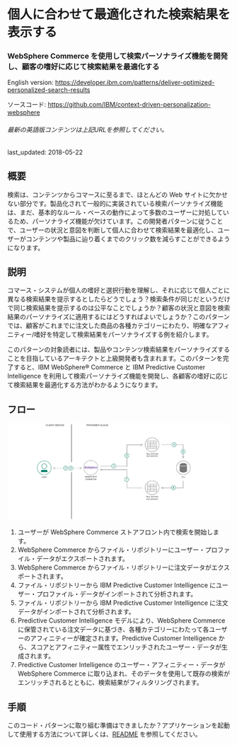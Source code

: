 # 個人に合わせて最適化された検索結果を表示する

### WebSphere Commerce を使用して検索パーソナライズ機能を開発し、顧客の嗜好に応じて検索結果を最適化する

English version: https://developer.ibm.com/patterns/deliver-optimized-personalized-search-results
  
ソースコード: https://github.com/IBM/context-driven-personalization-websphere

###### 最新の英語版コンテンツは上記URLを参照してください。
last_updated: 2018-05-22

 ## 概要

検索は、コンテンツからコマースに至るまで、ほとんどの Web サイトに欠かせない部分です。製品化されて一般的に実装されている検索パーソナライズ機能は、まだ、基本的なルール・ベースの動作によって多数のユーザーに対処しているため、パーソナライズ機能が欠けています。この開発者パターンに従うことで、ユーザーの状況と意図を判断して個人に合わせて検索結果を最適化し、ユーザーがコンテンツや製品に辿り着くまでのクリック数を減らすことができるようになります。

## 説明

コマース・システムが個人の嗜好と選択行動を理解し、それに応じて個人ごとに異なる検索結果を提示するとしたらどうでしょう？検索条件が同じだというだけで同じ検索結果を提示するのは公平なことでしょうか？顧客の状況と意図を検索結果のパーソナライズに適用するにはどうすればよいでしょうか？このパターンでは、顧客がこれまでに注文した商品の各種カテゴリーにわたり、明確なアフィニティー/嗜好を特定して検索結果をパーソナライズする例を紹介します。

このパターンの対象読者には、製品やコンテンツ検索結果をパーソナライズすることを目指しているアーキテクトと上級開発者も含まれます。このパターンを完了すると、IBM WebSphere&reg; Commerce と IBM Predictive Customer Intelligence を利用して検索パーソナライズ機能を開発し、各顧客の嗜好に応じて検索結果を最適化する方法がわかるようになります。

## フロー

![フロー](./images/arch-intent-and-context.png)

1. ユーザーが WebSphere Commerce ストアフロント内で検索を開始します。
1. WebSphere Commerce からファイル・リポジトリーにユーザー・プロファイル・データがエクスポートされます。
1. WebSphere Commerce からファイル・リポジトリーに注文データがエクスポートされます。
1. ファイル・リポジトリーから IBM Predictive Customer Intelligence にユーザー・プロファイル・データがインポートされて分析されます。
1. ファイル・リポジトリーから IBM Predictive Customer Intelligence に注文データがインポートされて分析されます。
1. Predictive Customer Intelligence モデルにより、WebSphere Commerce に保管されている注文データに基づき、各種カテゴリーにわたって各ユーザーのアフィニティーが確定されます。Predictive Customer Intelligence から、スコアとアフィニティー属性でエンリッチされたユーザー・データが生成されます。
1. Predictive Customer Intelligence のユーザー・アフィニティー・データが WebSphere Commerce に取り込まれ、そのデータを使用して既存の検索がエンリッチされるとともに、検索結果がフィルタリングされます。

## 手順

このコード・パターンに取り組む準備はできましたか？アプリケーションを起動して使用する方法について詳しくは、[README](https://github.com/IBM/context-driven-personalization-websphere/blob/master/README.md) を参照してください。
